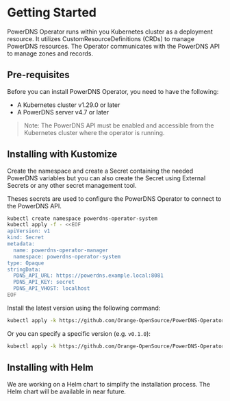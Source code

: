 # Getting Started

PowerDNS Operator runs within you Kubernetes cluster as a deployment resource. It utilizes CustomResourceDefinitions (CRDs) to manage PowerDNS resources. The Operator communicates with the PowerDNS API to manage zones and records.

## Pre-requisites

Before you can install PowerDNS Operator, you need to have the following:

* A Kubernetes cluster v1.29.0 or later
* A PowerDNS server v4.7 or later

> Note: The PowerDNS API must be enabled and accessible from the Kubernetes cluster where the operator is running.

## Installing with Kustomize

Create the namespace and create a Secret containing the needed PowerDNS variables but you can also create the Secret using External Secrets or any other secret management tool.

Theses secrets are used to configure the PowerDNS Operator to connect to the PowerDNS API.

```bash
kubectl create namespace powerdns-operator-system
kubectl apply -f - <<EOF
apiVersion: v1
kind: Secret
metadata:
  name: powerdns-operator-manager
  namespace: powerdns-operator-system
type: Opaque
stringData:
  PDNS_API_URL: https://powerdns.example.local:8081
  PDNS_API_KEY: secret
  PDNS_API_VHOST: localhost
EOF
```

Install the latest version using the following command:

```bash
kubectl apply -k https://github.com/Orange-OpenSource/PowerDNS-Operator/releases/latest/download/bundle.yaml
```

Or you can specify a specific version (e.g. `v0.1.0`):

```bash
kubectl apply -k https://github.com/Orange-OpenSource/PowerDNS-Operator/releases/download/v0.1.0/bundle.yaml
```

## Installing with Helm

We are working on a Helm chart to simplify the installation process. The Helm chart will be available in near future.
